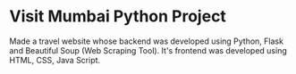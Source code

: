 # Visit Mumbai Python Project
Made a travel website whose backend was developed using Python, Flask and Beautiful Soup (Web Scraping Tool).
It's frontend was developed using HTML, CSS, Java Script.

